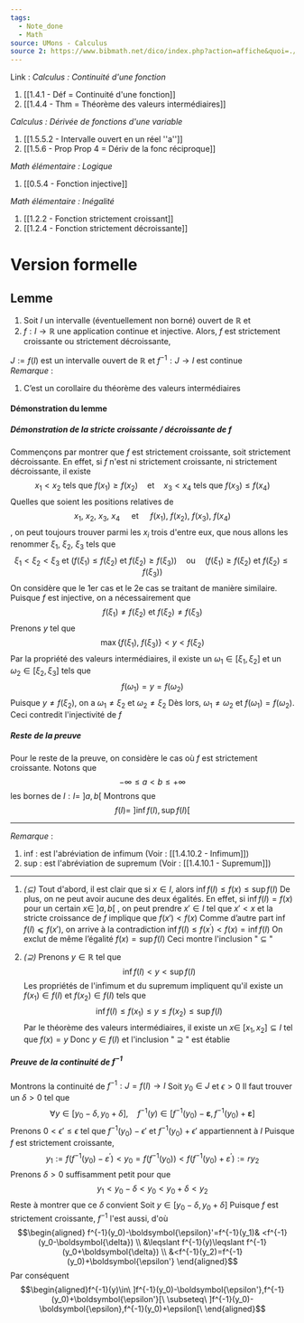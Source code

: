 ```yaml
---
tags:
  - Note_done
  - Math
source: UMons - Calculus
source 2: https://www.bibmath.net/dico/index.php?action=affiche&quoi=./b/bijectionthm.html
---
```


Link :
_Calculus : Continuité d'une fonction_
1. [[1.4.1 - Déf = Continuité d'une fonction]]
2. [[1.4.4 - Thm = Théorème des valeurs intermédiaires]]


_Calculus : Dérivée de fonctions d'une variable_
1. [[1.5.5.2 - Intervalle ouvert en un réel ''a'']]
2. [[1.5.6 - Prop Prop 4 = Dériv de la fonc réciproque]]

_Math élémentaire : Logique_
1. [[0.5.4 - Fonction injective]]

_Math élémentaire : Inégalité_
1. [[1.2.2 - Fonction strictement croissant]]
2. [[1.2.4 - Fonction strictement décroissante]]


# Version formelle
## Lemme
1. Soit $I$ un intervalle (éventuellement non borné) ouvert de $\mathbb{R}$ et 
2. $f : I → \mathbb{R}$ une application continue et injective. 
Alors, $f$ est strictement croissante ou strictement décroissante, 

$J := f(I)$ est un intervalle ouvert de $\mathbb{R}$ et $f^{−1} : J → I$ est continue
\
_Remarque_ :
1. C’est un corollaire du théorème des valeurs intermédiaires 
#### Démonstration du lemme
##### Démonstration de la stricte croissante / décroissante de $f$ 
Commençons par montrer que $f$ est strictement croissante, soit strictement décroissante. En effet, si $f$ n'est ni strictement croissante, ni strictement décroissante, il existe $$x_1<x_2\text{ tels que }f(x_1)\geqslant f(x_2)\quad\mathrm{et}\quad x_3<x_4\text{ tels que }f(x_3)\leqslant f(x_4)$$Quelles que soient les positions relatives de $$x_1,\ x_2,\ x_3,\ x_4\quad\text{ et }\quad f(x_1),\ f(x_2),\ f(x_3),\ f(x_4)$$, on peut toujours trouver parmi les $x_i$ trois d'entre eux, que nous allons les renommer $\xi_1,\ \xi_2,\ \xi_3$ tels que $$\xi_1 < \xi_2 < \xi_3 \text{ et } \left(f(\xi_1)\leqslant f(\xi_2)\mathrm{~et~}f(\xi_2)\geqslant f(\xi_3)\right)\quad\mathrm{ou}\quad\left(f(\xi_1)\geqslant f(\xi_2)\mathrm{~et~}f(\xi_2)\leqslant f(\xi_3)\right)$$On considère que le 1er cas et le 2e cas se traitant de manière similaire. Puisque $f$ est injective, on a nécessairement que $$f(\xi_1)\neq f(\xi_2) \text{ et } f(\xi_2) \neq f(\xi_3)$$Prenons $y$ tel que $$\operatorname{max}\{f(\xi_1),\ f(\xi_3) \} < y < f(\xi_2)$$ Par la propriété des valeurs intermédiaires, il existe un $\omega_1 \in [\xi_1, \xi_2]$ et un $\omega_2 \in [\xi_2,\xi_3]$ tels que $$f(\omega_1) = y = f(\omega_2)$$ Puisque $y \neq f(\xi_2)$, on a $\omega_1 \neq \xi_2$ et $\omega_2 \neq \xi_2$ 
Dès lors, $\omega_1 \neq \omega_2$ et $f(\omega_1)=f(\omega_2)$. Ceci contredit l'injectivité de $f$

##### Reste de la preuve
Pour le reste de la preuve, on considère le cas où $f$ est strictement croissante. Notons que $$-\infty \le a < b \le +\infty$$ les bornes de $I : I =\ ]a,b[$ 
Montrons que $$f(I)=\ ]\inf f(I),\sup f(I)[$$

---
_Remarque_ :
1. $\text{ inf }$ : est l'abréviation de infimum 
(Voir : [[1.4.10.2 - Infimum]])
2. $\text{ sup }$ : est l'abréviation de supremum
(Voir : [[1.4.10.1 - Supremum]])

---
1. _$(\subseteq)$_ 
Tout d'abord, il est clair que si $x \in I$, alors $\operatorname{inf}f(I) \le f(x) \le \operatorname{sup}f(I)$ 
De plus, on ne peut avoir aucune des deux égalités. 
En effet, si $\operatorname{inf} f(I) = f(x)$ pour un certain $x ∈\ ]a,b[$ , on peut prendre $x' ∈ I$ tel que $x' < x$ et la stricte croissance de $f$ implique que $f(x' ) < f(x)$ 
Comme d’autre part $\operatorname{inf} f(I) ⩽ f(x' )$, on arrive à la contradiction $\inf f(I)\leqslant f(x^{\prime})<f(x)=\inf f(I)$ 
On exclut de même l’égalité $f(x) = \operatorname{sup}f(I)$ 
Ceci montre l'inclusion " $\subseteq$ "

2. _$(\supseteq)$_
Prenons $y \in \mathbb{R}$ tel que $$\inf f(I)<y<\sup f(I)$$
Les propriétés de l'infimum et du supremum impliquent qu'il existe un $f(x_1) \in f(I)$ et $f(x_2) \in f(I)$ tels que $$\inf f(I)\leqslant f(x_1)\leqslant y\leqslant f(x_2)\leqslant\sup f(I)$$
Par le théorème des valeurs intermédiaires, il existe un $x \in\ [x_1,x_2] \subseteq I$ tel que $f(x) = y$ 
Donc $y \in f(I)$ et l'inclusion " $\supseteq$ " est établie

##### Preuve de la continuité de $f^{-1}$
Montrons la continuité de $f^{-1} : J = f(I) \to I$ 
Soit $y_0 \in J$ et $\epsilon > 0$ 
Il faut trouver un $\delta > 0$ tel que $$\forall y\in[y_0-\delta,y_0+\delta],\quad f^{-1}(y)\in[f^{-1}(y_0)-\boldsymbol{\varepsilon},f^{-1}(y_0)+\boldsymbol{\varepsilon}]$$
Prenons $0 < \epsilon' \le \epsilon$ tel que $f^{-1}(y_0)-\epsilon'$ et $f^{-1}(y_0)+\epsilon'$ appartiennent à $I$ 
Puisque $f$ est strictement croissante, $$y_1:=f\left(f^{-1}(y_0)-\varepsilon^{\prime}\right)<y_0=f(f^{-1}(y_0))<f\left(f^{-1}(y_0)+\varepsilon^{\prime}\right):=ry_2$$
Prenons $\delta > 0$ suffisamment petit pour que $$y_1<y_0-\delta<y_0<y_0+\delta<y_2$$
Reste à montrer que ce $\delta$ convient 
Soit $y\in[y_0-\delta,y_0+\delta]$ 
Puisque $f$ est strictement croissante, $f^{-1}$ l'est aussi, d'où $$\begin{aligned}
f^{-1}(y_0)-\boldsymbol{\epsilon}'=f^{-1}(y_1)& <f^{-1}(y_0-\boldsymbol{\delta})  \\
&\leqslant f^{-1}(y)\leqslant f^{-1}(y_0+\boldsymbol{\delta}) \\
&<f^{-1}(y_2)=f^{-1}(y_0)+\boldsymbol{\epsilon'}
\end{aligned}$$
Par conséquent $$\begin{aligned}f^{-1}(y)\in\ ]f^{-1}(y_0)-\boldsymbol{\epsilon'},f^{-1}(y_0)+\boldsymbol{\epsilon'}[\ \subseteq\ ]f^{-1}(y_0)-\boldsymbol{\epsilon},f^{-1}(y_0)+\epsilon[\ \end{aligned}$$
